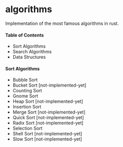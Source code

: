 # algorithms

Implementation of the most famous algorithms in rust. 

#### Table of Contents
- Sort Algorithms
- Search Algorithms
- Data Structures
<!-- - Mathematical Algorithms -->


#### Sort Algorithms

- Bubble Sort
- Bucket Sort [not-implemented-yet]
- Counting Sort
- Gnome Sort
- Heap Sort [not-implemented-yet]
- Insertion Sort
- Merge Sort [not-implemented-yet]
- Quick Sort [not-implemented-yet]
- Radix Sort [not-implemented-yet]
- Selection Sort
- Shell Sort [not-implemented-yet]
- Slow Sort [not-implemented-yet]